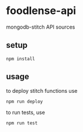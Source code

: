 # foodlense-api
mongodb-stitch API sources

## setup 

    npm install

## usage 

to deploy stitch functions use

    npm run deploy

to run tests, use

    npm run test